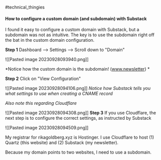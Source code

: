 #technical_thingies 
#### How to configure a custom domain (and subdomain) with Substack

I found it easy to configure a custom domain with Substack, but a subdomain was not as intuitive. The key is to use the subdomain right off the bat in the custom domain configuration. 

**Step 1** Dashboard --> Settings --> Scroll down to "Domain" 

![[Pasted image 20230928093940.png]]

*Notice how the custom domain is the subdomain! (www.newsletter) *

**Step 2** Click on "View Configuration"

![[Pasted image 20230928094106.png]]
*Notice how Substack tells you what settings to use when creating a CNAME record*

*Also note this regarding Cloudflare*

![[Pasted image 20230928094308.png]]
**Step 3** If you use Cloudflare, the next step is to configure the correct settings, as instructed by Substack

![[Pasted image 20230928094509.png]]

My registrar for rikagoldberg.xyz is Hostinger. I use Cloudflare to host (1) Quartz (this website) and (2) Substack (my newsletter).

Because my domain points to two websites, I need to use a subdomain. 

